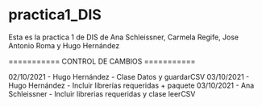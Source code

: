 # practica1_DIS
Esta es la practica 1 de DIS de Ana Schleissner, Carmela Regife, Jose Antonio Roma y Hugo Hernández

=========== CONTROL DE CAMBIOS ===========

02/10/2021 - Hugo Hernández - Clase Datos y guardarCSV
03/10/2021 - Hugo Hernández - Incluir librerías requeridas + paquete
03/10/2021 - Ana Schleissner - Incluir librerias requeridas y clase leerCSV